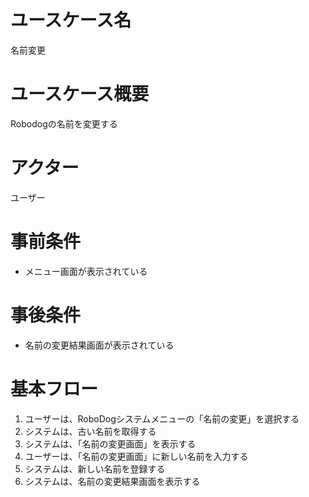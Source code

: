 # ユースケース名
名前変更
# ユースケース概要
Robodogの名前を変更する
# アクター
ユーザー
# 事前条件
- メニュー画面が表示されている
# 事後条件
- 名前の変更結果画面が表示されている
# 基本フロー
1. ユーザーは、RoboDogシステムメニューの「名前の変更」を選択する
2. システムは、古い名前を取得する
3. システムは、「名前の変更画面」を表示する
4. ユーザーは、「名前の変更画面」に新しい名前を入力する
5. システムは、新しい名前を登録する
6. システムは、名前の変更結果画面を表示する